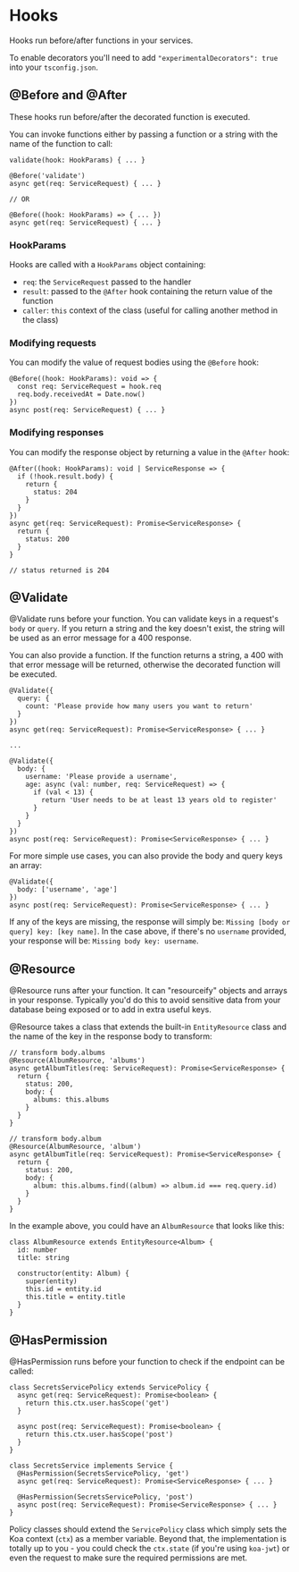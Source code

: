 # Hooks

Hooks run before/after functions in your services.

To enable decorators you'll need to add `"experimentalDecorators": true` into your `tsconfig.json`.

## @Before and @After

These hooks run before/after the decorated function is executed.

You can invoke functions either by passing a function or a string with the name of the function to call:

```
validate(hook: HookParams) { ... }

@Before('validate')
async get(req: ServiceRequest) { ... }

// OR

@Before((hook: HookParams) => { ... })
async get(req: ServiceRequest) { ... }
```

### HookParams

Hooks are called with a `HookParams` object containing:
- `req`: the `ServiceRequest` passed to the handler
- `result`: passed to the `@After` hook containing the return value of the function
- `caller`: `this` context of the class (useful for calling another method in the class)

### Modifying requests

You can modify the value of request bodies using the `@Before` hook:

```
@Before((hook: HookParams): void => {
  const req: ServiceRequest = hook.req
  req.body.receivedAt = Date.now()
})
async post(req: ServiceRequest) { ... }
```

### Modifying responses

You can modify the response object by returning a value in the `@After` hook:

```
@After((hook: HookParams): void | ServiceResponse => {
  if (!hook.result.body) {
    return {
      status: 204
    }
  }
})
async get(req: ServiceRequest): Promise<ServiceResponse> {
  return {
    status: 200
  }
}

// status returned is 204
```

## @Validate
@Validate runs before your function. You can validate keys in a request's `body` or `query`. If you return a string and the key doesn't exist, the string will be used as an error message for a 400 response.

You can also provide a function. If the function returns a string, a 400 with that error message will be returned, otherwise the decorated function will be executed.

```
@Validate({
  query: {
    count: 'Please provide how many users you want to return'
  }
})
async get(req: ServiceRequest): Promise<ServiceResponse> { ... }

...

@Validate({
  body: {
    username: 'Please provide a username',
    age: async (val: number, req: ServiceRequest) => {
      if (val < 13) {
        return 'User needs to be at least 13 years old to register'
      }
    }
  }
})
async post(req: ServiceRequest): Promise<ServiceResponse> { ... }
```

For more simple use cases, you can also provide the body and query keys an array:

```
@Validate({
  body: ['username', 'age']
})
async post(req: ServiceRequest): Promise<ServiceResponse> { ... }
```

If any of the keys are missing, the response will simply be: `Missing [body or query] key: [key name]`. In the case above, if there's no `username` provided, your response will be: `Missing body key: username`.

## @Resource
@Resource runs after your function. It can "resourceify" objects and arrays in your response. Typically you'd do this to avoid sensitive data from your database being exposed or to add in extra useful keys.

@Resource takes a class that extends the built-in `EntityResource` class and the name of the key in the response body to transform:

```
// transform body.albums
@Resource(AlbumResource, 'albums')
async getAlbumTitles(req: ServiceRequest): Promise<ServiceResponse> {
  return {
    status: 200,
    body: {
      albums: this.albums
    }
  }
}

// transform body.album
@Resource(AlbumResource, 'album')
async getAlbumTitle(req: ServiceRequest): Promise<ServiceResponse> {
  return {
    status: 200,
    body: {
      album: this.albums.find((album) => album.id === req.query.id)
    }
  }
}
```

In the example above, you could have an `AlbumResource` that looks like this:

```
class AlbumResource extends EntityResource<Album> {
  id: number
  title: string

  constructor(entity: Album) {
    super(entity)
    this.id = entity.id
    this.title = entity.title
  }
}
```

## @HasPermission
@HasPermission runs before your function to check if the endpoint can be called:

```
class SecretsServicePolicy extends ServicePolicy {
  async get(req: ServiceRequest): Promise<boolean> {
    return this.ctx.user.hasScope('get')
  }

  async post(req: ServiceRequest): Promise<boolean> {
    return this.ctx.user.hasScope('post')
  }
}

class SecretsService implements Service {
  @HasPermission(SecretsServicePolicy, 'get')
  async get(req: ServiceRequest): Promise<ServiceResponse> { ... }

  @HasPermission(SecretsServicePolicy, 'post')
  async post(req: ServiceRequest): Promise<ServiceResponse> { ... }
}
```

Policy classes should extend the `ServicePolicy` class which simply sets the Koa context (`ctx`) as a member variable. Beyond that, the implementation is totally up to you - you could check the `ctx.state` (if you're using `koa-jwt`) or even the request to make sure the required permissions are met.
